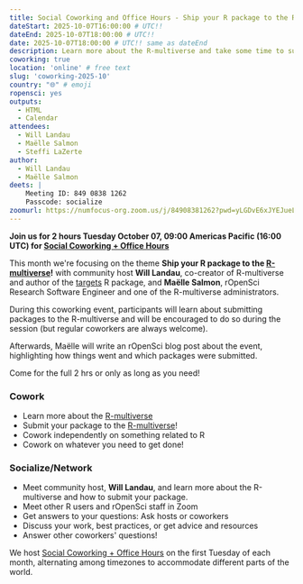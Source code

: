 ```yaml
---
title: Social Coworking and Office Hours - Ship your R package to the R-multiverse!
dateStart: 2025-10-07T16:00:00 # UTC!!
dateEnd: 2025-10-07T18:00:00 # UTC!!
date: 2025-10-07T18:00:00 # UTC!! same as dateEnd
description: Learn more about the R-multiverse and take some time to submit your own package!
coworking: true
location: 'online' # free text
slug: 'coworking-2025-10'
country: "🌐" # emoji
ropensci: yes
outputs:
  - HTML
  - Calendar
attendees:
  - Will Landau
  - Maëlle Salmon
  - Steffi LaZerte
author:
  - Will Landau
  - Maëlle Salmon
deets: |
    Meeting ID: 849 0838 1262
    Passcode: socialize
zoomurl: https://numfocus-org.zoom.us/j/84908381262?pwd=yLGDvE6xJYEJueL0bjxyup0JOU3CbL.1
---
```


**Join us for 2 hours Tuesday October 07, 09:00 Americas Pacific (16:00 UTC) for
[Social Coworking + Office Hours](/blog/2023/06/21/coworking/)**

This month we're focusing on the theme 
**Ship your R package to the [R-multiverse](https://r-multiverse.org)!**
with community host **Will Landau**, co-creator of R-multiverse and author of 
the [targets](https://docs.ropensci.org/targets) R package, 
and **Maëlle Salmon**, rOpenSci Research Software Engineer and one of the 
R-multiverse administrators.

During this coworking event, participants will learn about submitting packages
to the R-multiverse and will be encouraged to do so during the session 
(but regular coworkers are always welcome).

Afterwards, Maëlle will write an rOpenSci blog post about the event, 
highlighting how things went and which packages were submitted.

Come for the full 2 hrs or only as long as you need!

### Cowork

- Learn more about the [R-multiverse](https://r-multiverse.org)
- Submit your package to the [R-multiverse](https://r-multiverse.org)!
- Cowork independently on something related to R
- Cowork on whatever you need to get done!

### Socialize/Network

- Meet community host, **Will Landau**, and learn more about the R-multiverse and how to submit your package.
- Meet other R users and rOpenSci staff in Zoom
- Get answers to your questions: Ask hosts or coworkers
- Discuss your work, best practices, or get advice and resources
- Answer other coworkers' questions!

We host [Social Coworking + Office Hours](/blog/2023/06/21/coworking/)
on the first Tuesday of each month, alternating among timezones to
accommodate different parts of the world.

